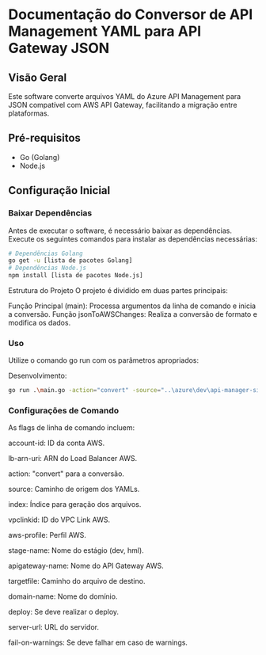 # Documentação do Conversor de API Management YAML para API Gateway JSON

## Visão Geral
Este software converte arquivos YAML do Azure API Management para JSON compatível com AWS API Gateway, facilitando a migração entre plataformas.

## Pré-requisitos
- Go (Golang)
- Node.js

## Configuração Inicial

### Baixar Dependências
Antes de executar o software, é necessário baixar as dependências. Execute os seguintes comandos para instalar as dependências necessárias:


```bash
# Dependências Golang
go get -u [lista de pacotes Golang]
# Dependências Node.js
npm install [lista de pacotes Node.js]
```

Estrutura do Projeto
O projeto é dividido em duas partes principais:

Função Principal (main): Processa argumentos da linha de comando e inicia a conversão.
Função jsonToAWSChanges: Realiza a conversão de formato e modifica os dados.
### Uso
Utilize o comando go run com os parâmetros apropriados:

Desenvolvimento:
```bash
go run .\main.go -action="convert" -source="..\azure\dev\api-manager-sites" -index="1" -vpclinkid="r6hwarningsuvf" -aws-profile="teste-dev" -stage-name="dev" -apigateway-name="api-sites-loja" -targetfile="outputapisitesloja.json" -domain-name="api-sites-loja.develop.testetii.com.br" -deploy="false" -server-url="abb39ec342asfasfasf4ed12d98u98usd-109dd4ea79648ae0.elb.us-east-1.amazonaws.com" -fail-on-warnings="false" -account-id="1625346125436512" -lb-arn-uri="arn:aws:elasticloadbalancing:us-east-1:1625346125436512:listener/net/abb39ec342asfasfasf4ed12d98u98usd/109dd4ea79648ae0/4185f7182771cb96"
```

### Configurações de Comando
As flags de linha de comando incluem:

account-id: ID da conta AWS.

lb-arn-uri: ARN do Load Balancer AWS.

action: "convert" para a conversão.

source: Caminho de origem dos YAMLs.

index: Índice para geração dos arquivos.

vpclinkid: ID do VPC Link AWS.

aws-profile: Perfil AWS.

stage-name: Nome do estágio (dev, hml).

apigateway-name: Nome do API Gateway AWS.

targetfile: Caminho do arquivo de destino.

domain-name: Nome do domínio.

deploy: Se deve realizar o deploy.

server-url: URL do servidor.

fail-on-warnings: Se deve falhar em caso de warnings.

